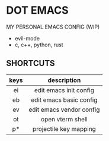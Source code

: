 # DOT EMACS

MY PERSONAL EMACS CONFIG (WIP)

- evil-mode
- c, c++, python, rust

## SHORTCUTS

| keys       | description              |
|:----------:|:------------------------:|
| <space> ei | edit emacs init config   |
| <space> eb | edit emacs basic config  |
| <space> ev | edit emacs vendor config |
| <space> ot | open vterm shell         |
| <space> p* | projectile key mapping   |
